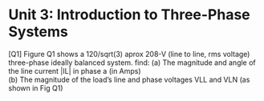# Unit 3: Introduction to Three-Phase Systems



[Q1] Figure Q1 shows a 120/sqrt(3)  aprox 208-V (line to line, rms voltage)  three-phase ideally balanced system. find: 
(a)  The magnitude and angle of the line current |IL| in phase a (in Amps)   
(b)  The magnitude of the load’s line and phase voltages VLL and VLN (as shown in Fig Q1)


